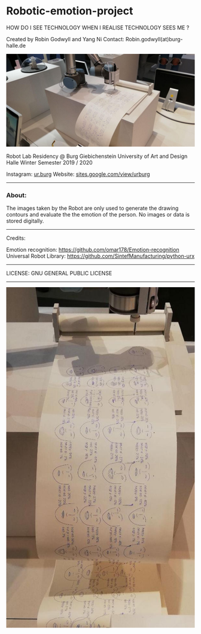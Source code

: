 # Robotic-emotion-project

HOW DO I SEE TECHNOLOGY
WHEN I REALISE
TECHNOLOGY SEES ME
 ?


Created by Robin Godwyll and Yang Ni
Contact: Robin.godwyll(at)burg-halle.de

![Robotic emotion project 2019](https://github.com/boundlessmaking/Robotic-emotion-project-DDW2019/blob/master/images/Robotic%20emotion%2003.jpg?raw=true "Installation at DDW 2019")

Robot Lab Residency @ Burg Giebichenstein University of Art and Design Halle
Winter Semester 2019 / 2020  
 
Instagram: [ur.burg](https://www.instagram.com/ur.burg/)
Website: [sites.google.com/view/urburg](https://sites.google.com/view/urburg)

___
### About:
The images taken by the Robot are only used to generate the drawing contours and evaluate the the emotion of the person. No images or data is stored digitally.

___
Credits:

Emotion recognition: https://github.com/omar178/Emotion-recognition
Universal Robot Library: https://github.com/SintefManufacturing/python-urx
___


LICENSE: GNU GENERAL PUBLIC LICENSE
___

![Robotic emotion project 2019](https://github.com/boundlessmaking/Robotic-emotion-project-DDW2019/blob/master/images/Robotic%20emotion%2001.jpg?raw=true )